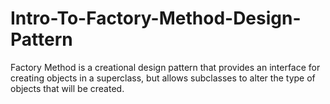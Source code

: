 # Intro-To-Factory-Method-Design-Pattern
Factory Method is a creational design pattern that provides an interface for creating objects in a superclass, but allows subclasses to alter the type of objects that will be created.

